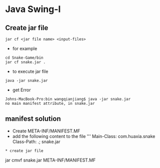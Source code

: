 # Java Swing-I

## Create jar file

```
jar cf <jar file name> <input-files>
```

* for example
```
cd Snake-Game/bin
jar cf snake.jar .
```

* to execute jar file
```
java -jar snake.jar
```

* get Error
```
Johns-MacBook-Pro:bin wangqianjiang$ java -jar snake.jar
no main manifest attribute, in snake.jar
```

## manifest solution

* Create META-INF/MANIFEST.MF
* add the following content to the file
'''
Main-Class: com.huaxia.snake
Class-Path: .; snake.jar
```
* create jar file
```
jar cmvf snake.jar META-INF/MANIFEST.MF
```

